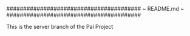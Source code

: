 ########################################
~ README.md ~
########################################

This is the server branch of the Pal Project
